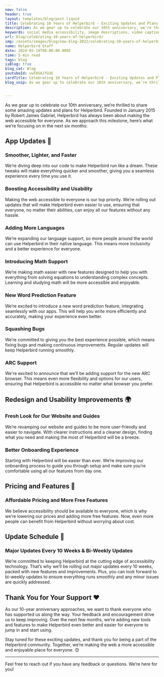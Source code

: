 ```yaml
---
new: false
header: true
layout: templates/blog/post.liquid
title: Celebrating 10 Years of Helperbird - Exciting Updates and Plans for the Future!
description: As we gear up to celebrate our 10th anniversary, we’re thrilled to share some amazing updates and plans for Helperbird. Founded in January 2015 by Robert James Gabriel, Helperbird has always been about making the web accessible for everyone. As we approach this milestone, here’s what we’re focusing on in the next six months
keywords: social media accessibility, image descriptions, video captions, camel case hashtags, emojis, inclusivity, disabilities, accessibility tools
url: blog/celebrating-10-years-of-helperbird/
img: /assets/images/blog/new-blog-2022/celebrating-10-years-of-helperbird.png
name: Helperbird Staff
date: 2024-05-19T00:00:00.000Z
time: 5 min read
tags: blog
isBlog: true
blog_cat: Blog
youtubeId: vwT8SAJfU3E
cardTitle: Celebrating 10 Years of Helperbird - Exciting Updates and Plans for the Future!
blog_snip: As we gear up to celebrate our 10th anniversary, we’re thrilled to share some amazing updates and plans for Helperbird. Founded in January 2015 by Robert James Gabriel, Helperbird has always been about making the web accessible for everyone. As we approach this milestone, here’s what we’re focusing on in the next six months


---
```

 



As we gear up to celebrate our 10th anniversary, we’re thrilled to share some amazing updates and plans for Helperbird. Founded in January 2015 by Robert James Gabriel, Helperbird has always been about making the web accessible for everyone. As we approach this milestone, here’s what we’re focusing on in the next six months:

## App Updates 🚀

### Smoother, Lighter, and Faster
We’re diving deep into our code to make Helperbird run like a dream. These tweaks will make everything quicker and smoother, giving you a seamless experience every time you use it.

### Boosting Accessibility and Usability
Making the web accessible to everyone is our top priority. We’re rolling out updates that will make Helperbird even easier to use, ensuring that everyone, no matter their abilities, can enjoy all our features without any hassle.

### Adding More Languages
We’re expanding our language support, so more people around the world can use Helperbird in their native language. This means more inclusivity and a better experience for everyone.

### Introducing Math Support
We’re making math easier with new features designed to help you with everything from solving equations to understanding complex concepts. Learning and studying math will be more accessible and enjoyable.

### New Word Prediction Feature
We’re excited to introduce a new word prediction feature, integrating seamlessly with our apps. This will help you write more efficiently and accurately, making your experience even better.

### Squashing Bugs
We’re committed to giving you the best experience possible, which means fixing bugs and making continuous improvements. Regular updates will keep Helperbird running smoothly.

### ARC Support
We're excited to announce that we’ll be adding support for the new ARC browser. This means even more flexibility and options for our users, ensuring that Helperbird is accessible no matter what browser you prefer.

## Redesign and Usability Improvements 🌍

### Fresh Look for Our Website and Guides
We’re revamping our website and guides to be more user-friendly and easier to navigate. With clearer instructions and a cleaner design, finding what you need and making the most of Helperbird will be a breeze.

### Better Onboarding Experience
Starting with Helperbird will be easier than ever. We’re improving our onboarding process to guide you through setup and make sure you’re comfortable using all our features from day one.

## Pricing and Features 💸

### Affordable Pricing and More Free Features
We believe accessibility should be available to everyone, which is why we’re lowering our prices and adding more free features. Now, even more people can benefit from Helperbird without worrying about cost.

## Update Schedule 📅

### Major Updates Every 10 Weeks & Bi-Weekly Updates
We’re committed to keeping Helperbird at the cutting edge of accessibility technology. That’s why we’ll be rolling out major updates every 10 weeks, packed with new features and improvements. Plus, you can look forward to bi-weekly updates to ensure everything runs smoothly and any minor issues are quickly addressed.

## Thank You for Your Support ❤️

As our 10-year anniversary approaches, we want to thank everyone who has supported us along the way. Your feedback and encouragement drive us to keep improving. Over the next few months, we’re adding new tools and features to make Helperbird even better and easier for everyone to jump in and start using.

Stay tuned for these exciting updates, and thank you for being a part of the Helperbird community. Together, we’re making the web a more accessible and enjoyable place for everyone. 😊

---

Feel free to reach out if you have any feedback or questions. We’re here for you!
